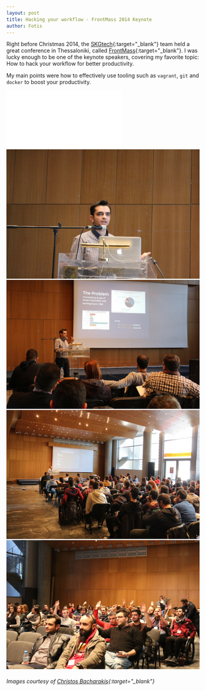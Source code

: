 ```yaml
---
layout: post
title: Hacking your workflow - FrontMass 2014 Keynote
author: Fotis
---
```


Right before Christmas 2014, the [SKGtech](http://skgtech.io){:target="_blank"} team held a great conference in Thessaloniki, called [FrontMass](http://frontmass.org){:target="_blank"}. I was lucky enough to be one of the keynote speakers, covering my favorite topic: How to hack your workflow for better productivity. 

My main points were how to effectively use tooling such as `vagrant`, `git` and `docker` to boost your productivity.

<div class="aspect-ratio four-by-three">
  <iframe src="{{ '/frontmass14/' | prepend: site.baseurl | prepend: site.url }}" frameborder="0"></iframe>  
</div>


<div class="js-gallery">
  <a href="/img/posts/fm1.jpg">
    <img src="/img/posts/fm1.jpg" class="thumb left image" alt="FrontMASS 2014">
  </a>
  <a href="/img/posts/fm2.jpg">
    <img src="/img/posts/fm2.jpg" class="thumb right image" alt="FrontMASS 2014">
  </a>
  <a href="/img/posts/fm3.jpg">
    <img src="/img/posts/fm3.jpg" class="thumb left image" alt="FrontMASS 2014">
  </a>
  <a href="/img/posts/fm4.jpg">
    <img src="/img/posts/fm4.jpg" class="thumb right image" alt="FrontMASS 2014">
  </a>
</div>

###### Images courtesy of [Christos Bacharakis](https://www.flickr.com/photos/christosbacharakis/sets/72157649825030806/){:target="_blank"}
